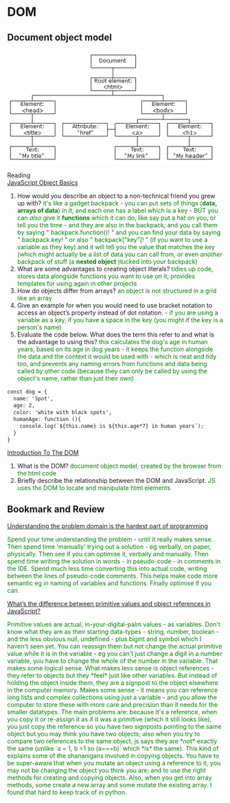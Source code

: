 # DOM

## Document object model

![The DOM tree](pic_htmltree.gif)

Reading  
<a href="https://developer.mozilla.org/en-US/docs/Learn/JavaScript/Objects/Basics" target="_blank">JavaScript Object Basics</a>

1. How would you describe an object to a non-technical friend you grew up with? <span style="color: green;">it's like a gadget backpack - you can put sets of things (**data, arrays of data**) in it, and each one has a label which is a key - BUT you can _also_ give it **functions** which it can do, like say put a hat on you, or tell you the time - and they are also in the backpack, and you call them by saying " backpack.function()! " and you can find your data by saying " backpack.key! " or also " backpack["key"]! " (if you want to use a variable as they key) and it will tell you the value that matches the key (which might actually be a list of data you can call from, or even _another_ backpack of stuff (a **nested object** )tucked into your backpack)</span>
2. What are some advantages to creating object literals? <span style="color: green;">tidies up code, stores data alongside functions you want to use on it, provides templates for using again in other projects</span>
3. How do objects differ from arrays? <span style="color: green;">an object is not structured in a grid like an array</span>
4. Give an example for when you would need to use bracket notation to access an object’s property instead of dot notation. <span style="color: green;">- if you are using a variable as a key, if you have a space in the key (you might if the key is a person's name)</span>
5. Evaluate the code below. What does the term this refer to and what is the advantage to using this? <span style="color: green;">this calculates the dog's age in human years, based on its age in dog years - it keeps the function alongside the data and the context it would be used with - which is neat and tidy too, and prevents any naming errors from functions and data being called by other code (because they can only be called by using the object's name, rather than just their own)</span>

```
const dog = {
  name: 'Spot',
  age: 2,
  color: 'white with black spots',
  humanAge: function (){
    console.log(`${this.name} is ${this.age*7} in human years`);
  }
}
```

<a href="https://developer.mozilla.org/en-US/docs/Web/API/Document_Object_Model/Introduction" target="_blank">Introduction To The DOM</a>

1. What is the DOM? <span style="color: green;">document object model, created by the browser from the html code</span>
2. Briefly describe the relationship between the DOM and JavaScript. <span style="color: green;">JS uses the DOM to locate and manipulate html elements</span>

## Bookmark and Review

<a href="http://simpleprogrammer.com/2013/07/15/understanding-the-problem-domain-is-the-hardest-part-of-programming">Understanding the problem domain is the hardest part of programming</a>

<p style="color: green;">Spend your time understanding the problem - until it really makes sense. Then spend time 'manually' trying out a solution - eg verbally, on paper, physically. Then see if you can optimise it, verbally and manually. Then spend time writing the solution in words - in pseudo-code - in comments in the IDE. Spend much less time converting this into actual code, writing between the lines of pseudo-code comments. This helps make code more semantic eg in naming of variables and functions. Finally optimise if you can.</p>

<a href="https://betterprogramming.pub/intermediate-javascript-whats-the-difference-between-primitive-values-and-object-references-e863d70677b" target="_blank">What’s the difference between primitive values and object references in JavaScript?</a>

<p style="color: green;">Primitive values are actual, in-your-digital-palm values - as variables. Don't know what they are as their starting data-types - string, number, boolean - and the less obvious null, undefined - plus bigint and symbol which I haven't seen yet. You can reassign them but not change the actual primitive value while it is in the variable - eg you can't just change a digit in a number variable, you have to change the whole of the number in the variable. That makes some logical sense. What makes less sense is object references - they refer to objects but they *feel* just like other variables. But instead of holding the object inside them, they are a signpost to the object elsewhere in the computer memory. Makes some sense - it means you can reference long lists and complex collections using just a variable - and you allow the computer to store these with more care and precision than it needs for the smaller datatypes. The main problems are: because it's a reference, when you copy it or re-assign it as if it was a primitive (which it still looks like), you just copy the reference so you have two signposts pointing to the same object but you may think you have two objects; also when you try to compare two references to the same object, js says they are *not* exactly the same (unlike `a = 1, b =1 so (a===b)` which *is* the same). This kind of explains some of the shananigans involved in copying objects. You have to be super-aware that when you mutate an object using a reference to it, you may not be changing the object you think you are; and to use the right methods for creating and copying objects. Also, when you get into array methods, some create a new array and some mutate the existing array. I found that hard to keep track of in python.</span>
